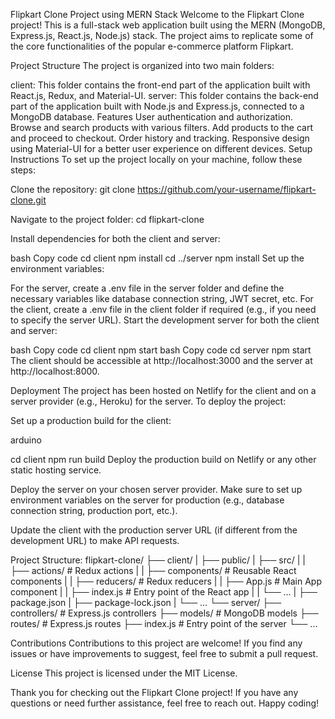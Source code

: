 Flipkart Clone Project using MERN Stack
Welcome to the Flipkart Clone project! This is a full-stack web application built using the MERN (MongoDB, Express.js, React.js, Node.js) stack. The project aims to replicate some of the core functionalities of the popular e-commerce platform Flipkart.

Project Structure
The project is organized into two main folders:

client: This folder contains the front-end part of the application built with React.js, Redux, and Material-UI.
server: This folder contains the back-end part of the application built with Node.js and Express.js, connected to a MongoDB database.
Features
User authentication and authorization.
Browse and search products with various filters.
Add products to the cart and proceed to checkout.
Order history and tracking.
Responsive design using Material-UI for a better user experience on different devices.
Setup Instructions
To set up the project locally on your machine, follow these steps:

Clone the repository: git clone https://github.com/your-username/flipkart-clone.git

Navigate to the project folder: cd flipkart-clone

Install dependencies for both the client and server:

bash
Copy code
cd client
npm install
cd ../server
npm install
Set up the environment variables:

For the server, create a .env file in the server folder and define the necessary variables like database connection string, JWT secret, etc.
For the client, create a .env file in the client folder if required (e.g., if you need to specify the server URL).
Start the development server for both the client and server:

bash
Copy code
cd client
npm start
bash
Copy code
cd server
npm start
The client should be accessible at http://localhost:3000 and the server at http://localhost:8000.

Deployment
The project has been hosted on Netlify for the client and on a server provider (e.g., Heroku) for the server. To deploy the project:

Set up a production build for the client:

arduino

cd client
npm run build
Deploy the production build on Netlify or any other static hosting service.

Deploy the server on your chosen server provider. Make sure to set up environment variables on the server for production (e.g., database connection string, production port, etc.).

Update the client with the production server URL (if different from the development URL) to make API requests.

Project Structure:
flipkart-clone/
  ├── client/
  |    ├── public/
  |    ├── src/
  |    |    ├── actions/            # Redux actions
  |    |    ├── components/         # Reusable React components
  |    |    ├── reducers/           # Redux reducers
  |    |    ├── App.js              # Main App component
  |    |    ├── index.js            # Entry point of the React app
  |    |    └── ...
  |    ├── package.json
  |    ├── package-lock.json
  |    └── ...
  └── server/
       ├── controllers/             # Express.js controllers
       ├── models/                  # MongoDB models
       ├── routes/                  # Express.js routes
       ├── index.js                 # Entry point of the server
       └── ...


Contributions
Contributions to this project are welcome! If you find any issues or have improvements to suggest, feel free to submit a pull request.

License
This project is licensed under the MIT License.

Thank you for checking out the Flipkart Clone project! If you have any questions or need further assistance, feel free to reach out. Happy coding!
